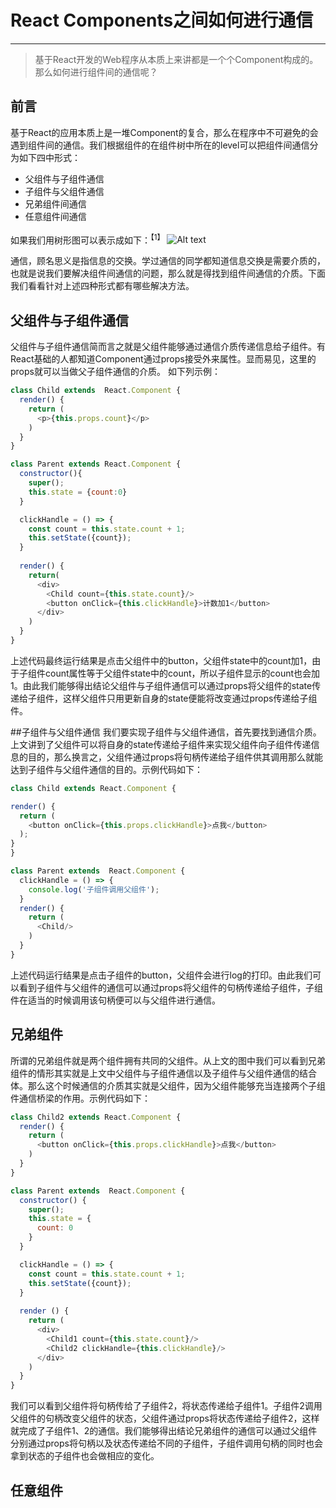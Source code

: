 # React Components之间如何进行通信
--------------
> 基于React开发的Web程序从本质上来讲都是一个个Component构成的。那么如何进行组件间的通信呢？  

## 前言
基于React的应用本质上是一堆Component的复合，那么在程序中不可避免的会遇到组件间的通信。我们根据组件的在组件树中所在的level可以把组件间通信分为如下四中形式：
*	父组件与子组件通信
*	子组件与父组件通信
*	兄弟组件间通信
*	任意组件间通信  

如果我们用树形图可以表示成如下：<sup>【1】</sup>
![Alt text](./1473424095806.png)  

通信，顾名思义是指信息的交换。学过通信的同学都知道信息交换是需要介质的，也就是说我们要解决组件间通信的问题，那么就是得找到组件间通信的介质。下面我们看看针对上述四种形式都有哪些解决方法。

## 父组件与子组件通信

父组件与子组件通信简而言之就是父组件能够通过通信介质传递信息给子组件。有React基础的人都知道Component通过props接受外来属性。显而易见，这里的props就可以当做父子组件通信的介质。 如下列示例： 
```javascript
class Child extends  React.Component {
  render() {
    return (
      <p>{this.props.count}</p>
    )
  }
}

class Parent extends React.Component {
  constructor(){
    super();
    this.state = {count:0}
  }

  clickHandle = () => {
    const count = this.state.count + 1;
    this.setState({count});
  }
  
  render() {
    return(
      <div>
        <Child count={this.state.count}/>
        <button onClick={this.clickHandle}>计数加1</button>
      </div>
    )
  }
}
```  
上述代码最终运行结果是点击父组件中的button，父组件state中的count加1，由于子组件count属性等于父组件state中的count，所以子组件显示的count也会加1。由此我们能够得出结论父组件与子组件通信可以通过props将父组件的state传递给子组件，这样父组件只用更新自身的state便能将改变通过props传递给子组件。    



##子组件与父组件通信
我们要实现子组件与父组件通信，首先要找到通信介质。上文讲到了父组件可以将自身的state传递给子组件来实现父组件向子组件传递信息的目的，那么换言之，父组件通过props将句柄传递给子组件供其调用那么就能达到子组件与父组件通信的目的。示例代码如下：
```javascript
class Child extends React.Component {

render() {
  return (
    <button onClick={this.props.clickHandle}>点我</button>
  );
}
}

class Parent extends  React.Component {
  clickHandle = () => {
    console.log('子组件调用父组件');
  }
  render() {
    return (
      <Child/>
    )
  }
}
```  
上述代码运行结果是点击子组件的button，父组件会进行log的打印。由此我们可以看到子组件与父组件的通信可以通过props将父组件的句柄传递给子组件，子组件在适当的时候调用该句柄便可以与父组件进行通信。  

## 兄弟组件
所谓的兄弟组件就是两个组件拥有共同的父组件。从上文的图中我们可以看到兄弟组件的情形其实就是上文中父组件与子组件通信以及子组件与父组件通信的结合体。那么这个时候通信的介质其实就是父组件，因为父组件能够充当连接两个子组件通信桥梁的作用。示例代码如下：  
```javascript
class Child2 extends React.Component {
  render() {
    return (
      <button onClick={this.props.clickHandle}>点我</button>
    )
  }
}

class Parent extends  React.Component {
  constructor() {
    super();
    this.state = {
      count: 0
    }
  }

  clickHandle = () => {
    const count = this.state.count + 1;
    this.setState({count});
  }
  
  render () {
    return (
      <div>
        <Child1 count={this.state.count}/>
        <Child2 clickHandle={this.clickHandle}/>
      </div>
    )
  }
}
```  
我们可以看到父组件将句柄传给了子组件2，将状态传递给子组件1。子组件2调用父组件的句柄改变父组件的状态，父组件通过props将状态传递给子组件2，这样就完成了子组件1、2的通信。我们能够得出结论兄弟组件的通信可以通过父组件分别通过props将句柄以及状态传递给不同的子组件，子组件调用句柄的同时也会拿到状态的子组件也会做相应的变化。  

## 任意组件